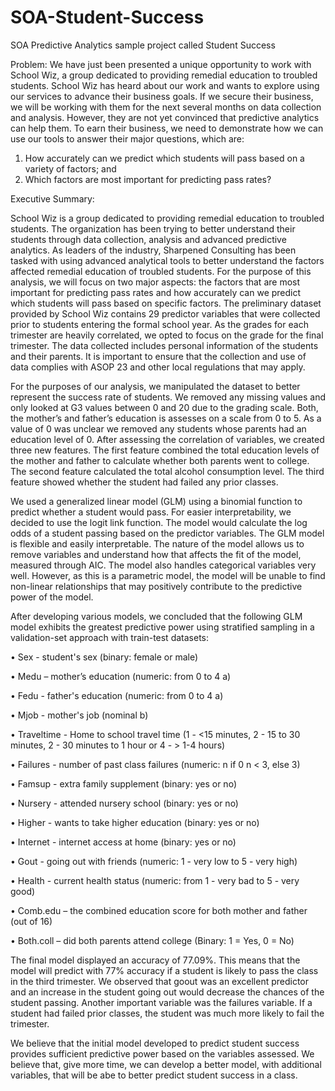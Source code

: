 # SOA-Student-Success
SOA Predictive Analytics sample project called Student Success

Problem:
We have just been presented a unique opportunity to work with School Wiz, a group dedicated to providing remedial education to troubled students. School Wiz has heard about our work and wants to explore using our services to advance their business goals. If we secure their business, we will be working with them for the next several months on data collection and analysis. However, they are not yet convinced that predictive analytics can help them. 
To earn their business, we need to demonstrate how we can use our tools to answer their major questions, which are:
  1. How accurately can we predict which students will pass based on a variety of factors; and
  2. Which factors are most important for predicting pass rates?

Executive Summary:

School Wiz is a group dedicated to providing remedial education to troubled students. The organization has been trying to better understand their students through data collection, analysis and advanced predictive analytics. As leaders of the industry, Sharpened Consulting has been tasked with using advanced analytical tools to better understand the factors affected remedial education of troubled students. For the purpose of this analysis, we will focus on two major aspects: the factors that are most important for predicting pass rates and how accurately can we predict which students will pass based on specific factors.
The preliminary dataset provided by School Wiz contains 29 predictor variables that were collected prior to students entering the formal school year. As the grades for each trimester are heavily correlated, we opted to focus on the grade for the final trimester. The data collected includes personal information of the students and their parents. It is important to ensure that the collection and use of data complies with ASOP 23 and other local regulations that may apply.

For the purposes of our analysis, we manipulated the dataset to better represent the success rate of students. We removed any missing values and only looked at G3 values between 0 and 20 due to the grading scale. Both, the mother’s and father’s education is assesses on a scale from 0 to 5. As a value of 0 was unclear we removed any students whose parents had an education level of 0. After assessing the correlation of variables, we created three new features. The first feature combined the total education levels of the mother and father to calculate whether both parents went to college. The second feature calculated the total alcohol consumption level. The third feature showed whether the student had failed any prior classes. 

We used a generalized linear model (GLM) using a binomial function to predict whether a student would pass. For easier interpretability, we decided to use the logit link function. The model would calculate the log odds of a student passing based on the predictor variables. The GLM model is flexible and easily interpretable. The nature of the model allows us to remove variables and understand how that affects the fit of the model, measured through AIC. The model also handles categorical variables very well. However, as this is a parametric model, the model will be unable to find non-linear relationships that may positively contribute to the predictive power of the model.

After developing various models, we concluded that the following GLM model exhibits the greatest predictive power using stratified sampling in a validation-set approach with train-test datasets:

  •	Sex - student's sex (binary: female or male)
  
  •	Medu – mother’s education (numeric: from 0 to 4 a)
  
  •	Fedu - father's education (numeric: from 0 to 4 a)
  
  •	Mjob - mother's job (nominal b)
  
  •	Traveltime - Home to school travel time (1 - <15 minutes, 2 - 15 to 30 minutes, 2 - 30 minutes to 1 hour or 4 - > 1-4 hours)                
                 
  •	Failures - number of past class failures (numeric: n if 0 n < 3, else 3)
  
  •	Famsup - extra family supplement (binary: yes or no)
  
  •	Nursery - attended nursery school (binary: yes or no)
  
  •	Higher - wants to take higher education (binary: yes or no)
  
  •	Internet - internet access at home (binary: yes or no)
  
  •	Gout - going out with friends (numeric: 1 - very low to 5 - very high)
  
  •	Health - current health status (numeric: from 1 - very bad to 5 - very good)
  
  •	Comb.edu – the combined education score for both mother and father (out of 16)
  
  •	Both.coll – did both parents attend college (Binary: 1 = Yes, 0 = No)

The final model displayed an accuracy of 77.09%. This means that the model will predict with 77% accuracy if a student is likely to pass the class in the third trimester. We observed that goout was an excellent predictor and an increase in the student going out would decrease the chances of the student passing. Another important variable was the failures variable. If a student had failed prior classes, the student was much more likely to fail the trimester. 

We believe that the initial model developed to predict student success provides sufficient predictive power based on the variables assessed. We believe that, give more time, we can develop a better model, with additional variables, that will be abe to better predict student success in a class.
